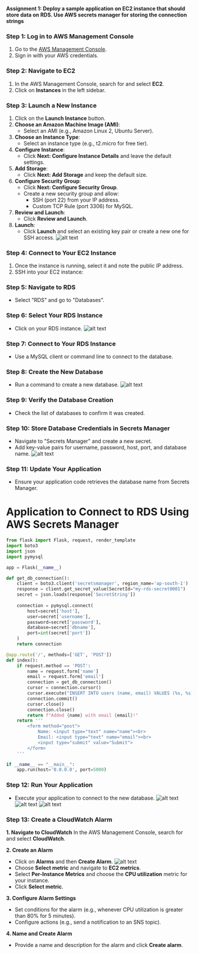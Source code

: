 **Assignment 1: Deploy a sample application on EC2 instance that should store data on RDS. Use AWS secrets manager for storing the connection strings**

 

### Step 1: Log in to AWS Management Console
1. Go to the [AWS Management Console](https://aws.amazon.com/console/).
2. Sign in with your AWS credentials.

### Step 2: Navigate to EC2
1. In the AWS Management Console, search for and select **EC2**.
2. Click on **Instances** in the left sidebar.

### Step 3: Launch a New Instance
1. Click on the **Launch Instance** button.
2. **Choose an Amazon Machine Image (AMI)**:
   - Select an AMI (e.g., Amazon Linux 2, Ubuntu Server).
3. **Choose an Instance Type**:
   - Select an instance type (e.g., t2.micro for free tier).
4. **Configure Instance**:
   - Click **Next: Configure Instance Details** and leave the default settings.
5. **Add Storage**:
   - Click **Next: Add Storage** and keep the default size.
6. **Configure Security Group**:
   - Click **Next: Configure Security Group**.
   - Create a new security group and allow:
     - SSH (port 22) from your IP address.
     - Custom TCP Rule (port 3306) for MySQL.
7. **Review and Launch**:
   - Click **Review and Launch**.
8. **Launch**:
   - Click **Launch** and select an existing key pair or create a new one for SSH access.
   ![alt text](../Week-4.images/8(ec2).png)

### Step 4: Connect to Your EC2 Instance
1. Once the instance is running, select it and note the public IP address.
2. SSH into your EC2 instance:

### Step 5: Navigate to RDS
   - Select "RDS" and go to "Databases".
### Step 6: Select Your RDS Instance
   - Click on your RDS instance.
   ![alt text](../Week-4.images/8(mydatabase).png)
### Step 7: Connect to Your RDS Instance
   - Use a MySQL client or command line to connect to the database.
### Step 8: Create the New Database
   - Run a command to create a new database.
   ![alt text](../Week-4.images/8(table_database).png)
### Step 9: Verify the Database Creation
   - Check the list of databases to confirm it was created.
### Step 10: Store Database Credentials in Secrets Manager
   - Navigate to "Secrets Manager" and create a new secret.
   - Add key-value pairs for username, password, host, port, and database name.
   ![alt text](../Week-4.images/8(my-secret).png)
### Step 11: Update Your Application
   - Ensure your application code retrieves the database name from Secrets Manager.
   # Application to Connect to RDS Using AWS Secrets Manager


```python
from flask import Flask, request, render_template
import boto3
import json
import pymysql

app = Flask(__name__)

def get_db_connection():
    client = boto3.client('secretsmanager', region_name='ap-south-1')
    response = client.get_secret_value(SecretId="my-rds-secret0001") 
    secret = json.loads(response['SecretString'])
    
    connection = pymysql.connect(
        host=secret['host'],
        user=secret['username'],
        password=secret['password'],
        database=secret['dbname'],
        port=int(secret['port'])
    )
    return connection

@app.route('/', methods=['GET', 'POST'])
def index():
    if request.method == 'POST':
        name = request.form['name']
        email = request.form['email']
        connection = get_db_connection()
        cursor = connection.cursor()
        cursor.execute("INSERT INTO users (name, email) VALUES (%s, %s)", (name, email))
        connection.commit()
        cursor.close()
        connection.close()
        return f"Added {name} with email {email}!"
    return '''
        <form method="post">
            Name: <input type="text" name="name"><br>
            Email: <input type="text" name="email"><br>
            <input type="submit" value="Submit">
        </form>
    '''

if __name__ == "__main__":
    app.run(host='0.0.0.0', port=5000)
   ```
### Step 12: Run Your Application
   - Execute your application to connect to the new database.
     ![alt text](../Week-4.images/8(app-1).png)
     ![alt text](../Week-4.images/8(app-2).png)
     ![alt text](../Week-4.images/8(table_database).png)

### Step 13: Create a CloudWatch Alarm

**1. Navigate to CloudWatch**
In the AWS Management Console, search for and select **CloudWatch**.

**2. Create an Alarm**
- Click on **Alarms** and then **Create Alarm**.
 ![alt text](../Week-4.images/8(myalarm).png)
- Choose **Select metric** and navigate to **EC2 metrics**.
- Select **Per-Instance Metrics** and choose the **CPU utilization** metric for your instance.
- Click **Select metric**.

**3. Configure Alarm Settings**
- Set conditions for the alarm (e.g., whenever CPU utilization is greater than 80% for 5 minutes).
- Configure actions (e.g., send a notification to an SNS topic).
  
**4. Name and Create Alarm**
- Provide a name and description for the alarm and click **Create alarm**.


  